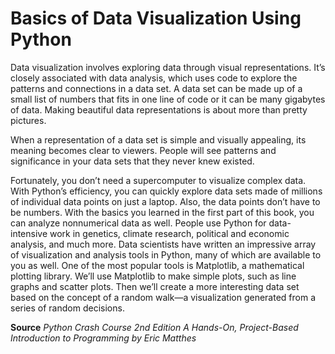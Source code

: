 # Basics of Data Visualization Using Python

Data visualization involves exploring data through visual representations. It’s closely associated with data analysis, which uses code to explore the patterns and connections in a data set. 
A data set can be made up of a small list of numbers that fits in one line of code or it can be many gigabytes of data.
Making beautiful data representations is about more than pretty pictures.

When a representation of a data set is simple and visually appealing, its meaning becomes clear to viewers.
People will see patterns and significance in your data sets that they never knew existed.

Fortunately, you don’t need a supercomputer to visualize complex data. With Python’s efficiency, you can quickly explore data sets made of millions of individual data points on just a laptop. Also, the data points don’t have to be numbers. With the basics you learned in the first part of this book, you can analyze nonnumerical data as well.
People use Python for data-intensive work in genetics, climate research, political and economic analysis, and much more. Data scientists have written an impressive array of visualization and analysis tools in Python, many of which are available to you as well. One of the most popular tools is Matplotlib, a mathematical plotting library.
We’ll use Matplotlib to make simple plots, such as line graphs and scatter plots. Then we’ll create a more interesting data set based on the concept of a random walk—a visualization generated from a series of random decisions.

**Source** *Python Crash Course 2nd Edition
A Hands-On, Project-Based Introduction to Programming
by Eric Matthes*

